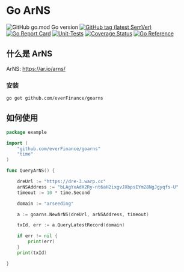 # Go ArNS

![GitHub go.mod Go version](https://img.shields.io/github/go-mod/go-version/everFinance/goarns?style=flat-square)
[![GitHub tag (latest SemVer)](https://img.shields.io/github/tag/everFinance/goarns)](https://github.com/everFinance/goarns)
[![Go Report Card](https://goreportcard.com/badge/github.com/everFinance/goarns)](https://goreportcard.com/report/github.com/everFinance/goarns)
[![Unit-Tests](https://github.com/everFinance/goarns/workflows/Unit-Tests/badge.svg)](https://github.com/everFinance/goarns/actions)
[![Coverage Status](https://coveralls.io/repos/github/everFinance/goarns/badge.svg?branch=main)](https://coveralls.io/github/everFinance/goarns?branch=main)
[![Go Reference](https://pkg.go.dev/badge/github.com/everFinance/goarns.svg)](https://pkg.go.dev/github.com/everFinance/goarns)


## 什么是 ArNS  
ArNS: https://ar.io/arns/

### 安装

```shell
go get github.com/everFinance/goarns
```

## 如何使用
```go
package example

import (
	"github.com/everFinance/goarns"
	"time"
)

func QueryArNS() {

	dreUrl := "https://dre-3.warp.cc"
	arNSAddress := "bLAgYxAdX2Ry-nt6aH2ixgvJXbpsEYm28NgJgyqfs-U"
	timeout := 10 * time.Second

	domain := "arseeding"

	a := goarns.NewArNS(dreUrl, arNSAddress, timeout)

	txId, err := a.QueryLatestRecord(domain)

	if err != nil {
		print(err)
	}
	print(txId)

}
```



